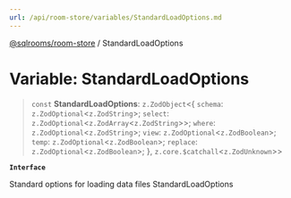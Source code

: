 ```yaml
---
url: /api/room-store/variables/StandardLoadOptions.md
---
```

[@sqlrooms/room-store](../index.md) / StandardLoadOptions

# Variable: StandardLoadOptions

> `const` **StandardLoadOptions**: `z.ZodObject`<{ `schema`: `z.ZodOptional`<`z.ZodString`>; `select`: `z.ZodOptional`<`z.ZodArray`<`z.ZodString`>>; `where`: `z.ZodOptional`<`z.ZodString`>; `view`: `z.ZodOptional`<`z.ZodBoolean`>; `temp`: `z.ZodOptional`<`z.ZodBoolean`>; `replace`: `z.ZodOptional`<`z.ZodBoolean`>; }, `z.core.$catchall`<`z.ZodUnknown`>>

**`Interface`**

Standard options for loading data files
StandardLoadOptions
